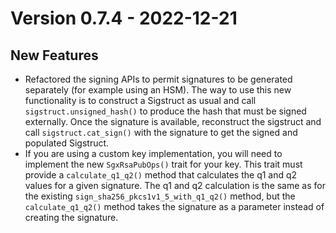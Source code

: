 # Version 0.7.4 - 2022-12-21

## New Features
- Refactored the signing APIs to permit signatures to be generated separately (for example using an HSM).
  The way to use this new functionality is to construct a Sigstruct as usual and call
  `sigstruct.unsigned_hash()` to produce the hash that must be signed externally. Once the signature is
  available, reconstruct the sigstruct and call `sigstruct.cat_sign()` with the signature to get the signed
  and populated Sigstruct.
- If you are using a custom key implementation, you will need to implement the new `SgxRsaPubOps()`
  trait for your key. This trait must provide a `calculate_q1_q2()` method that calculates the q1 and q2
  values for a given signature. The q1 and q2 calculation is the same as for the existing
  `sign_sha256_pkcs1v1_5_with_q1_q2()` method, but the `calculate_q1_q2()` method takes the signature
  as a parameter instead of creating the signature.


